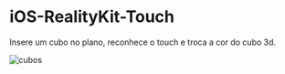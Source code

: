 # iOS-RealityKit-Touch
Insere um cubo no plano, reconhece o touch e troca a cor do cubo 3d.

![cubos](https://user-images.githubusercontent.com/13722768/187194459-7ee5a582-4af6-441c-8876-8474ef7907fa.png)

